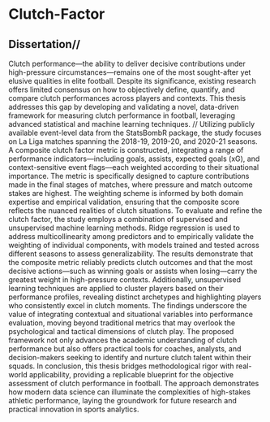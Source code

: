 # Clutch-Factor
## Dissertation//
Clutch performance—the ability to deliver decisive contributions under high-pressure circumstances—remains one of the most sought-after yet elusive qualities in elite football. Despite its significance, existing research offers limited consensus on how to objectively define, quantify, and compare clutch performances across players and contexts. This thesis addresses this gap by developing and validating a novel, data-driven framework for measuring clutch performance in football, leveraging advanced statistical and machine learning techniques. // 
Utilizing publicly available event-level data from the StatsBombR package, the study focuses on La Liga matches spanning the 2018-19, 2019-20, and 2020-21 seasons. A composite clutch factor metric is constructed, integrating a range of performance indicators—including goals, assists, expected goals (xG), and context-sensitive event flags—each weighted according to their situational importance. The metric is specifically designed to capture contributions made in the final stages of matches, where pressure and match outcome stakes are highest. The weighting scheme is informed by both domain expertise and empirical validation, ensuring that the composite score reflects the nuanced realities of clutch situations.
To evaluate and refine the clutch factor, the study employs a combination of supervised and unsupervised machine learning methods. Ridge regression is used to address multicollinearity among predictors and to empirically validate the weighting of individual components, with models trained and tested across different seasons to assess generalizability. The results demonstrate that the composite metric reliably predicts clutch outcomes and that the most decisive actions—such as winning goals or assists when losing—carry the greatest weight in high-pressure contexts. Additionally, unsupervised learning techniques are applied to cluster players based on their performance profiles, revealing distinct archetypes and highlighting players who consistently excel in clutch moments.
The findings underscore the value of integrating contextual and situational variables into performance evaluation, moving beyond traditional metrics that may overlook the psychological and tactical dimensions of clutch play. The proposed framework not only advances the academic understanding of clutch performance but also offers practical tools for coaches, analysts, and decision-makers seeking to identify and nurture clutch talent within their squads.
In conclusion, this thesis bridges methodological rigor with real-world applicability, providing a replicable blueprint for the objective assessment of clutch performance in football. The approach demonstrates how modern data science can illuminate the complexities of high-stakes athletic performance, laying the groundwork for future research and practical innovation in sports analytics.
